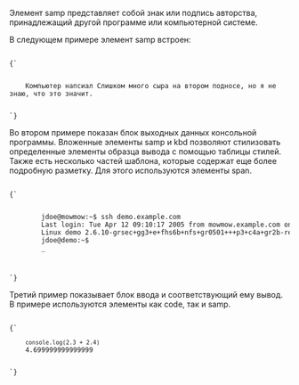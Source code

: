 <p>
	Элемент <LE>samp</LE> представляет собой знак или подпись авторства, принадлежащий другой программе или компьютерной системе.
</p>

<ExampleBox>

В следующем примере элемент <LE>samp</LE> встроен:

<Code>
{`
<p>
	Компьютер напсиал <samp>Слишком много сыра на втором подносе</samp>, но я не знаю, что это значит.
</p>
`}
</Code>

</ExampleBox>

<ExampleBox>

Во втором примере показан блок выходных данных консольной программы. Вложенные элементы <LE>samp</LE> и <LE>kbd</LE> позволяют стилизовать определенные элементы образца вывода с помощью таблицы стилей. Также есть несколько частей шаблона, которые содержат еще более подробную разметку. Для этого используются элементы <LE>span</LE>.

<Code>
{`
<pre>
	<samp>
		<span class="prompt">jdoe@mowmow:~$</span> <kbd>ssh demo.example.com</kbd>
		Last login: Tue Apr 12 09:10:17 2005 from mowmow.example.com on pts/1
		Linux demo 2.6.10-grsec+gg3+e+fhs6b+nfs+gr0501+++p3+c4a+gr2b-reslog-v6.189 #1 SMP Tue Feb 1 11:22:36 PST 2005 i686 unknown
		<span class="prompt">jdoe@demo:~$</span>
		<span class="cursor">_</span>
	</samp>
</pre>
`}
</Code>

</ExampleBox>

<ExampleBox>

Третий пример показывает блок ввода и соответствующий ему вывод. В примере используются элементы как <LE>code</LE>, так и <LE>samp</LE>.

<Code>
{`
<pre>
	<code class="language-javascript">console.log(2.3 + 2.4)</code>
	<samp>4.699999999999999</samp>
</pre>
`}
</Code>

</ExampleBox>


